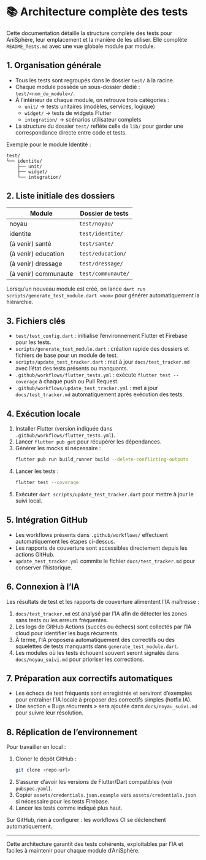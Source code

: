 # 📚 Architecture complète des tests

Cette documentation détaille la structure complète des tests pour AniSphère, leur emplacement et la manière de les utiliser. Elle complète `README_Tests.md` avec une vue globale module par module.

## 1. Organisation générale

- Tous les tests sont regroupés dans le dossier `test/` à la racine.
- Chaque module possède un sous-dossier dédié : `test/<nom_du_module>/`.
- À l’intérieur de chaque module, on retrouve trois catégories :
  - `unit/` → tests unitaires (modèles, services, logique)
  - `widget/` → tests de widgets Flutter
  - `integration/` → scénarios utilisateur complets
- La structure du dossier `test/` reflète celle de `lib/` pour garder une correspondance directe entre code et tests.

Exemple pour le module Identité :
```
test/
└── identite/
    ├── unit/
    ├── widget/
    └── integration/
```

## 2. Liste initiale des dossiers

| Module | Dossier de tests |
|-------|-----------------|
| noyau | `test/noyau/` |
| identite | `test/identite/` |
| (à venir) santé | `test/sante/` |
| (à venir) education | `test/education/` |
| (à venir) dressage | `test/dressage/` |
| (à venir) communaute | `test/communaute/` |

Lorsqu’un nouveau module est créé, on lance `dart run scripts/generate_test_module.dart <nom>` pour générer automatiquement la hiérarchie.

## 3. Fichiers clés

- `test/test_config.dart` : initialise l’environnement Flutter et Firebase pour les tests.
- `scripts/generate_test_module.dart` : création rapide des dossiers et fichiers de base pour un module de test.
- `scripts/update_test_tracker.dart` : met à jour `docs/test_tracker.md` avec l’état des tests présents ou manquants.
- `.github/workflows/flutter_tests.yml` : exécute `flutter test --coverage` à chaque push ou Pull Request.
- `.github/workflows/update_test_tracker.yml` : met à jour `docs/test_tracker.md` automatiquement après exécution des tests.

## 4. Exécution locale

1. Installer Flutter (version indiquée dans `.github/workflows/flutter_tests.yml`).
2. Lancer `flutter pub get` pour récupérer les dépendances.
3. Générer les mocks si nécessaire :
   ```bash
   flutter pub run build_runner build --delete-conflicting-outputs
   ```
4. Lancer les tests :
   ```bash
   flutter test --coverage
   ```
5. Exécuter `dart scripts/update_test_tracker.dart` pour mettre à jour le suivi local.

## 5. Intégration GitHub

- Les workflows présents dans `.github/workflows/` effectuent automatiquement les étapes ci-dessus.
- Les rapports de couverture sont accessibles directement depuis les actions GitHub.
- `update_test_tracker.yml` commite le fichier `docs/test_tracker.md` pour conserver l’historique.

## 6. Connexion à l’IA

Les résultats de test et les rapports de couverture alimentent l’IA maîtresse :

1. `docs/test_tracker.md` est analysé par l’IA afin de détecter les zones sans tests ou les erreurs fréquentes.
2. Les logs de GitHub Actions (succès ou échecs) sont collectés par l’IA cloud pour identifier les bugs récurrents.
3. À terme, l’IA proposera automatiquement des correctifs ou des squelettes de tests manquants dans `generate_test_module.dart`.
4. Les modules où les tests échouent souvent seront signalés dans `docs/noyau_suivi.md` pour prioriser les corrections.

## 7. Préparation aux correctifs automatiques

- Les échecs de test fréquents sont enregistrés et serviront d’exemples pour entraîner l’IA locale à proposer des correctifs simples (hotfix IA).
- Une section « Bugs récurrents » sera ajoutée dans `docs/noyau_suivi.md` pour suivre leur résolution.

## 8. Réplication de l’environnement

Pour travailler en local :

1. Cloner le dépôt GitHub :
   ```bash
   git clone <repo-url>
   ```
2. S’assurer d’avoir les versions de Flutter/Dart compatibles (voir `pubspec.yaml`).
3. Copier `assets/credentials.json.example` vers `assets/credentials.json` si nécessaire pour les tests Firebase.
4. Lancer les tests comme indiqué plus haut.

Sur GitHub, rien à configurer : les workflows CI se déclenchent automatiquement.

---

Cette architecture garantit des tests cohérents, exploitables par l’IA et faciles à maintenir pour chaque module d’AniSphère.